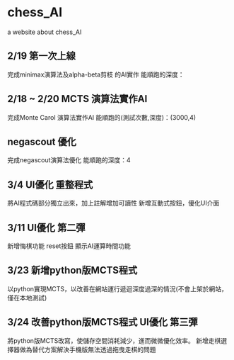 # chess_AI
a website about chess_AI

## 2/19 第一次上線
完成minimax演算法及alpha-beta剪枝 的AI實作
能順跑的深度：

## 2/18 ~ 2/20 MCTS 演算法實作AI
完成Monte Carol 演算法實作AI
能順跑的(測試次數,深度)：(3000,4)

## negascout 優化
完成negascout演算法優化
能順跑的深度：4

## 3/4 UI優化 重整程式
將AI程式碼部分獨立出來，加上註解增加可讀性
新增互動式按鈕，優化UI介面

## 3/11 UI優化 第二彈
新增悔棋功能 reset按鈕 顯示AI運算時間功能

## 3/23 新增python版MCTS程式
以python實現MCTS，以改善在網站運行遞迴深度過深的情況(不會上架於網站，僅在本地測試)

## 3/24 改善python版MCTS程式 UI優化 第三彈
將python版MCTS改寫，使儲存空間消耗減少，進而微微優化效率。
新增走棋選擇器做為替代方案解決手機版無法透過拖曳走棋的問題
